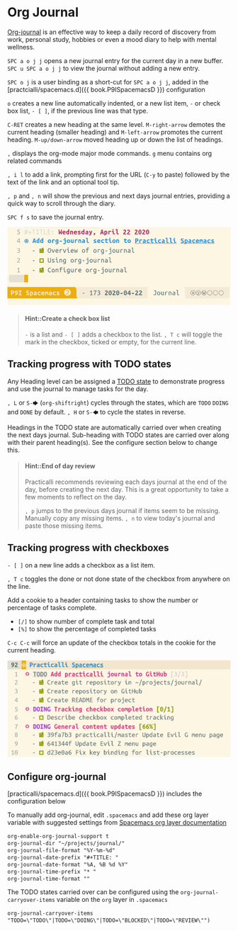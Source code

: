 # Org Journal
[Org-journal](https://develop.spacemacs.org/layers/+emacs/org/README.html#org-journal-support) is an effective way to keep a daily record of discovery from work, personal study, hobbies or even a mood diary to help with mental wellness.

`SPC a o j j` opens a new journal entry for the current day in a new buffer.  `SPC u SPC a o j j` to view the journal without adding a new entry.

`SPC o j` is a user binding as a short-cut for `SPC a o j j`, added in the [practcialli/spacemacs.d]({{ book.P9ISpacemacsD }}) configuration

`o` creates a new line automatically indented, or a new list item, `-` or check box list, `- [ ]`, if the previous line was that type.

`C-RET` creates a new heading at the same level.  `M-right-arrow` demotes the current heading (smaller heading) and `M-left-arrow` promotes the current heading. `M-up/down-arrow` moved heading up or down the list of headings.

`,` displays the org-mode major mode commands. `g` menu contains org related commands

`, i l` to add a link, prompting first for the URL (`C-y` to paste) followed by the text of the link and an optional tool tip.

`, p` and `, n` will show the previous and next days journal entries, providing a quick way to scroll through the diary.

`SPC f s` to save the journal entry.

![Spacemacs org journal - example journal entry](/images/spacemacs-org-journal-example-day-entry.png)

> #### Hint::Create a check box list
> `-` is a list and `- [ ]` adds a checkbox to the list.  `, T c` will toggle the mark in the checkbox, ticked or empty, for the current line.


## Tracking progress with TODO states
Any Heading level can be assigned a [TODO state](/org-mode/todo-states.md) to demonstrate progress and use the journal to manage tasks for the day.

`, L` or `S-🡆` (`org-shiftright`) cycles through the states, which are `TODO` `DOING` and `DONE` by default.  `, H` or `S-🡄` to cycle the states in reverse.

Headings in the TODO state are automatically carried over when creating the next days journal.  Sub-heading with TODO states are carried over along with their parent heading(s).  See the configure section below to change this.

> #### Hint::End of day review
> Practicalli recommends reviewing each days journal at the end of the day, before creating the next day.  This is a great opportunity to take a few moments to reflect on the day.
>
> `, p` jumps to the previous days journal if items seem to be missing. Manually copy any missing items. `, n` to view today's journal and paste those missing items.


## Tracking progress with checkboxes
`- [ ]` on a new line adds a checkbox as a list item.

`, T c` toggles the done or not done state of the checkbox from anywhere on the line.

Add a cookie to a header containing tasks to show the number or percentage of tasks complete.

* `[/]` to show number of complete task and total
* `[%]` to show the percentage of completed tasks

`C-c C-c` will force an update of the checkbox totals in the cookie for the current heading.

![Spacemacs Org-mode Journal - list checkbox tracking cookies](/images/spacemacs-org-mode-journal-list-checkbox-tracking-cookie.png)


## Configure org-journal
[practicalli/spacemacs.d]({{ book.P9ISpacemacsD }}) includes the configuration below

To manually add org-journal, edit `.spacemacs` and add these org layer variable with suggested settings from [Spacemacs org layer documentation](https://develop.spacemacs.org/layers/+emacs/org/README.html#org-journal-support)

```elisp
org-enable-org-journal-support t
org-journal-dir "~/projects/journal/"
org-journal-file-format "%Y-%m-%d"
org-journal-date-prefix "#+TITLE: "
org-journal-date-format "%A, %B %d %Y"
org-journal-time-prefix "* "
org-journal-time-format ""
```

The TODO states carried over can be configured using the `org-journal-carryover-items` variable on the `org` layer in `.spacemacs`

```elisp
org-journal-carryover-items "TODO=\"TODO\"|TODO=\"DOING\"|TODO=\"BLOCKED\"|TODO=\"REVIEW\"")
```
